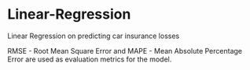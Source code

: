 # Linear-Regression
Linear Regression on predicting car insurance losses

RMSE - Root Mean Square Error and MAPE - Mean Absolute Percentage Error are used as
evaluation metrics for the model.